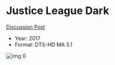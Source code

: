 # Justice League Dark

[Discussion Post](https://www.avsforum.com/threads/bass-eq-for-filtered-movies.2995212/post-56951380)

* Year: 2017
* Format: DTS-HD MA 5.1

![img 0](https://i.imgur.com/69kuHLw.jpg)

